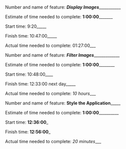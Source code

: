 Number and name of feature: ___Display Images______________

Estimate of time needed to complete: ____1:00:00___________

Start time: 9:20_____

Finish time: 10:47:00_____

Actual time needed to complete: 01:27:00___






Number and name of feature: ___Filter Images________________

Estimate of time needed to complete: ____1:00:00____________

Start time: 10:48:00____

Finish time: 12:33:00 next day_____

Actual time needed to complete: _10 hours____






Number and name of feature: ____Style the Application_________

Estimate of time needed to complete: ____1:00:00______________

Start time: __12:36:00___

Finish time: __12:56:00___

Actual time needed to complete: _20 minutes____